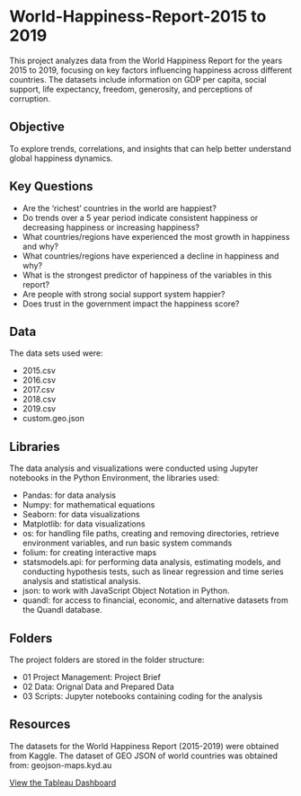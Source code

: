 # World-Happiness-Report-2015 to 2019
This project analyzes data from the World Happiness Report for the years 2015 to 2019, focusing on key factors influencing happiness across different countries. The datasets include information on GDP per capita, social support, life expectancy, freedom, generosity, and perceptions of corruption. 

## Objective
To explore trends, correlations, and insights that can help better understand global happiness dynamics.

## Key Questions 
- Are the ‘richest’ countries in the world are happiest?
- Do trends over a 5 year period indicate consistent happiness or decreasing happiness or increasing happiness?
- What countries/regions have experienced the most growth in happiness and why?
- What countries/regions have experienced a decline in happiness and why?
- What is the strongest predictor of happiness of the variables in this report?
- Are people with strong social support system happier?
- Does trust in the government impact the happiness score?

## Data
The data sets used were:
- 2015.csv
- 2016.csv
- 2017.csv
- 2018.csv
- 2019.csv
- custom.geo.json

## Libraries
The data analysis and visualizations were conducted using Jupyter notebooks in the Python Environment, the libraries used:
- Pandas: for data analysis
- Numpy: for mathematical equations
- Seaborn: for data visualizations
- Matplotlib: for data visualizations
- os: for handling file paths, creating and removing directories, retrieve environment variables, and run basic system commands
- folium: for creating interactive maps
- statsmodels.api: for performing data analysis, estimating models, and conducting hypothesis tests, such as linear regression and time series analysis and statistical analysis.
- json: to work with JavaScript Object Notation in Python. 
- quandl: for access to financial, economic, and alternative datasets from the Quandl database.

## Folders
The project folders are stored in the folder structure:
- 01 Project Management: Project Brief
- 02 Data: Orignal Data and Prepared Data
- 03 Scripts: Jupyter notebooks containing coding for the analysis

## Resources
The datasets for the World Happiness Report (2015-2019) were obtained from Kaggle.  The dataset of GEO JSON of world countries was obtained from: geojson-maps.kyd.au

[View the Tableau Dashboard](https://public.tableau.com/app/profile/melanie.houston/viz/WorldHappinessReport2015_2019/WorldHappinessReport-CF2015-2019?publish=yes)



